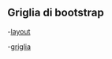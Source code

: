 
## Griglia di bootstrap

-[layout](https://getbootstrap.com/docs/4.6/layout/overview/)

-[griglia](https://getbootstrap.com/docs/4.6/layout/grid/)

